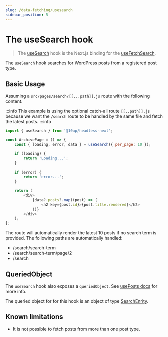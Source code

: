 ```yaml
---
slug: /data-fetching/usesearch
sidebar_position: 5
---
```


# The useSearch hook

> The [useSearch](/api/modules/10up_headless_next#usesearch) hook is the Next.js binding for the [useFetchSearch](/api/namespaces/10up_headless_core.react#usefetchsearch).

The `useSearch` hook searches for WordPress posts from a registered post type.

## Basic Usage

Assuming a `src/pages/search/[[...path]].js` route with the following content.

:::info
This example is using the optional catch-all route `[[..path]].js` because we want the `/search` route to be handled by the same file and fetch the latest posts.
:::info
```js title="src/pages/search/[[...path]].js"
import { useSearch } from '@10up/headless-next';

const ArchivePage = () => {
	const { loading, error, data } = useSearch({ per_page: 10 });

	if (loading) {
		return 'Loading...';
	}

	if (error) {
		return 'error...';
	}

	return (
		<div>
            {data?.posts?.map((post) => (
                <h2 key={post.id}>{post.title.rendered}</h2>
            ))}
		</div>
	);
};
```

The route will automatically render the latest 10 posts if no search term is provided. The following paths are automatically handled:

- /search/search-term
- /search/search-term/page/2
- /search

## QueriedObject

The `useSearch` hook also exposes a `queriedObject`. See [usePosts docs](/docs/data-fetching/useposts/#queried-object) for more info.

The queried object for for this hook is an object of type [SearchEnrity](/api/interfaces/10up_headless_core.SearchEntity/).

## Known limitations

- It is not possible to fetch posts from more than one post type.
